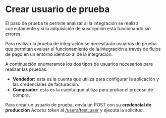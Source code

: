 # Crear usuario de prueba

El paso de prueba te permite analizar si la integración se realizó correctamente y si la adquisición de suscripción está funcionando sin errores.

Para realizar la prueba de integración se necesitarán usuarios de prueba que permitan evaluar el funcionamiento de la integración a través de flujos de pago en un entorno idéntico al de la integración.

A continuación enumeramos los dos tipos de usuarios necesarios para realizar las pruebas.

* **Vendedor:** esta es la cuenta que utiliza para configurar la aplicación y las credenciales de facturación.
* **Comprador:** esta es la cuenta que utiliza para probar el proceso de compra.

Para crear un usuario de prueba, envía un POST con su **credencial de producción** _Access token_ al [/users/test_user](https://www.mercadopago[FAKER][URL][DOMAIN]/developers/es/reference/test_user/_users_test_user/post) y ejecuta la solicitud.
